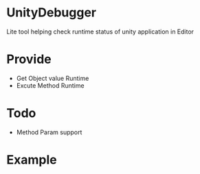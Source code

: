 # UnityDebugger
Lite tool helping check runtime status of unity application in Editor

# Provide
* Get Object value Runtime
* Excute Method Runtime

# Todo
* Method Param support

# Example
